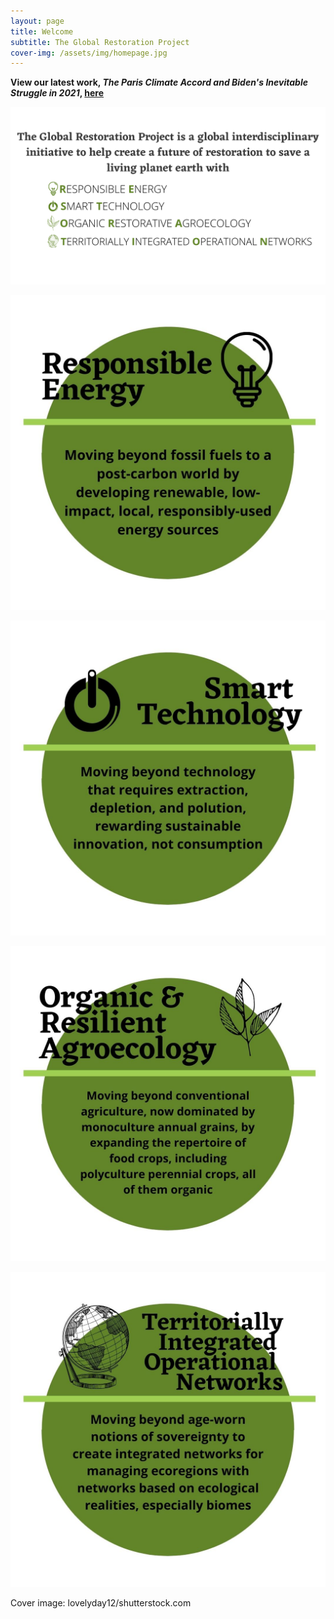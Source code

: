 ```yaml
---
layout: page
title: Welcome
subtitle: The Global Restoration Project
cover-img: /assets/img/homepage.jpg
---
```


**View our latest work, *The Paris Climate Accord and Biden's Inevitable Struggle in 2021*, [here](https://globalrestorationproject.github.io/2021-01-04-paris-accords-2021/)**

![test](/assets/img/home_page_body.png)

![test](/assets/img/RE.jpg)

![test](/assets/img/ST.jpg)

![test](/assets/img/ORA.jpg)

![test](/assets/img/TION.jpg)


Cover image: lovelyday12/shutterstock.com




